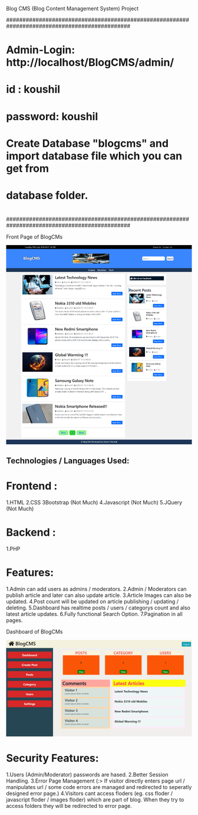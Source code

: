 Blog CMS (Blog Content Management System) Project

##############################################################################################
#											     #
#	Admin-Login:  http://localhost/BlogCMS/admin/					     #
#											     #
#	id 	: koushil  								     #
#	password: koushil 								     #
#											     #
#	Create Database "blogcms" and import database file which you can get from 	     #	
#	database folder.								     #
#											     #
##############################################################################################

Front Page of BlogCMs

<img src="BlogCMS.png" alt="blogcms">

Technologies / Languages Used:
------------------------------
Frontend :
==========
1.HTML
2.CSS
3Bootstrap   (Not Much)
4.Javascript (Not Much)
5.JQuery     (Not Much)

Backend :
=========
1.PHP

Features:
=========
1.Admin can add users as admins / moderators.
2.Admin / Moderators can publish article and later can also update article.
3.Article Images can also be updated.
4.Post count will be updated on article publishing / updating / deleting.
5.Dashboard has realtime posts / users / categorys count and also latest article updates.
6.Fully functional Search Option.
7.Pagination in all pages.

Dashboard of BlogCMs

<img src="dashboard.png" alt="dashboard">

Security Features:
==================
1.Users (Admin/Moderator) passwords are hased.
2.Better Session Handling.
3.Error Page Management (:> If visitor directly enters page url / manipulates url / some code errors are managed and redirected to seperatly designed error page.)
4.Visitors cant access floders (eg. css floder / javascript floder / images floder) which are part of blog. When they try to access folders they will be redirected to error page.
